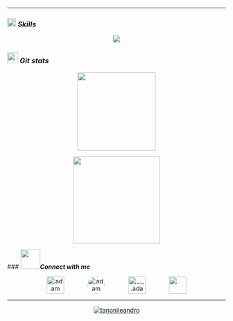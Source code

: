 <hr>

### <picture><img src = "https://media2.giphy.com/media/QssGEmpkyEOhBCb7e1/giphy.gif?cid=ecf05e47a0n3gi1bfqntqmob8g9aid1oyj2wr3ds3mg700bl&rid=giphy.gif" width = 20px></picture> <i><b>Skills</b></i>
<p align="center">
  <a href="https://skillicons.dev">
    <img src="https://skillicons.dev/icons?i=c,python,django,flask,php,net,js,react,html,css,postgresql,mysql&perline=14" />
  </a>
</p>

### <img src="https://th.bing.com/th/id/R.011db7f1e14cdcefd5ed8b056f70d038?rik=NHHx7PD%2bLTi5YA&riu=http%3a%2f%2fui.trinine.net%2fwp%2fwp-content%2fuploads%2f2016%2f06%2f20160602_GraphAnimeIcon.gif&ehk=TXXGvgTPI6i%2f5xQe%2fW3mnT36hQPfIBwZcQsaKAlJWhs%3d&risl=&pid=ImgRaw&r=0" width="25"><i><b>&nbsp;Git stats</b></i>

<p align="center">
  <a href="https://github.com/tanonileandro">
    <img height="180em"  src="https://github-readme-stats.vercel.app/api/top-langs/?username=tanonileandro&layout=compact&langs_count=10&theme=dark&hide_border=true&hide_title=True"/>
  </a>
</p>
	
<p align="center">
 <a href="https://github.com/tanonileandro">
  <img height="200em" src="https://github-profile-summary-cards.vercel.app/api/cards/profile-details?username=tanonileandro&theme=dark&hide_border=true&hide_title=True"/>
 </a>
</p>
### <picture><img src='https://raw.githubusercontent.com/ShahriarShafin/ShahriarShafin/main/Assets/handshake.gif' width="45"></picture><i><b>Connect with me</b></i>
<p align="center">
  <a href="https://www.linkedin.com/in/leandro-tanoni/" target="blank"><img align="center"
      src="https://img.icons8.com/fluency/48/000000/linkedin.png"
      alt="adam pithewan" height="40" style="margin-right: 50px;"/></a>
  <a href="https://www.facebook.com/leandro.tanoni.5" target="blank"><img align="center"
      src="https://img.icons8.com/fluency/48/000000/facebook.png"
      alt="adam pithen wala" height="40" style="margin-right: 50px; border-radius: 30px;"/></a>
  <a href="https://www.instagram.com/tanonileandro/" target="blank"><img align="center"
      src="https://img.icons8.com/fluency/48/000000/instagram-new.png"
      alt="_._.adam._" height="40" style="margin-right: 50px;"/></a>
  <a href = "mailto: tanoni44@gmail.com"><img align="center" src="https://img.icons8.com/fluency/48/000000/apple-mail.png" height="40"/></a>
</p>

<hr>
<p align="center">
	<a href="https://github.com/tanonileandro">
		<img src="https://komarev.com/ghpvc/?username=tanonileandro&label=Profile%20views&color=0e75b6&style=flat" alt="tanonileandro" />
	</a>
</p>
